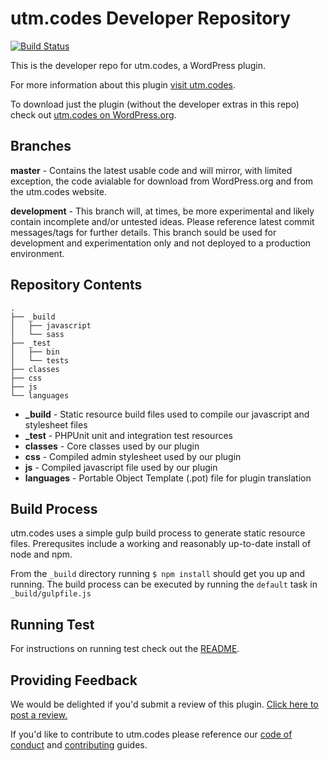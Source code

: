 # utm.codes Developer Repository

[![Build Status](https://travis-ci.org/christopherldotcom/utm.codes.svg?branch=master)](https://travis-ci.org/christopherldotcom/utm.codes)

This is the developer repo for utm.codes, a WordPress plugin.

For more information about this plugin [visit utm.codes](https://utm.codes).

To download just the plugin (without the developer extras in this repo) check out [utm.codes on WordPress.org](https://wordpress.org/plugins/utm-dot-codes/).

## Branches

**master** - Contains the latest usable code and will mirror, with limited exception, the code avialable for download from WordPress.org and from the utm.codes website.

**development** - This branch will, at times, be more experimental and likely contain incomplete and/or untested ideas. Please reference latest commit messages/tags for further details. This branch sould be used for development and experimentation only and not deployed to a production environment.

## Repository Contents

```
.
├── _build
│   ├── javascript
│   └── sass
├── _test
│   ├── bin
│   └── tests
├── classes
├── css
├── js
└── languages
```

- **_build** - Static resource build files used to compile our javascript and stylesheet files
- **_test** - PHPUnit unit and integration test resources
- **classes** - Core classes used by our plugin
- **css** - Compiled admin stylesheet used by our plugin
- **js** - Compiled javascript file used by our plugin
- **languages** - Portable Object Template (.pot) file for plugin translation

## Build Process

utm.codes uses a simple gulp build process to generate static resource files. Prerequsites include a working and reasonably up-to-date install of node and npm.

From the `_build` directory running `$ npm install` should get you up and running. The build process can be executed by running the `default` task in `_build/gulpfile.js`

## Running Test

For instructions on running test check out the [README](./_test/README.md).

## Providing Feedback

We would be delighted if you'd submit a review of this plugin. [Click here to post a review.](https://wordpress.org/plugins/utm-dot-codes/)

If you'd like to contribute to utm.codes please reference our [code of conduct](./.github/CODE_OF_CONDUCT.md) and [contributing](./.github/CONTRIBUTING.md) guides.
